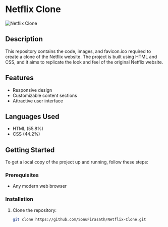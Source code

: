 # Netflix Clone

![Netflix Clone](https://via.placeholder.com/800x400?text=Netflix+Clone)

## Description

This repository contains the code, images, and favicon.ico required to create a clone of the Netflix website. The project is built using HTML and CSS, and it aims to replicate the look and feel of the original Netflix website.

## Features

- Responsive design
- Customizable content sections
- Attractive user interface

## Languages Used

- HTML (55.8%)
- CSS (44.2%)

## Getting Started

To get a local copy of the project up and running, follow these steps:

### Prerequisites

- Any modern web browser

### Installation

1. Clone the repository:
   ```sh
   git clone https://github.com/SonuFirasath/Netflix-Clone.git
